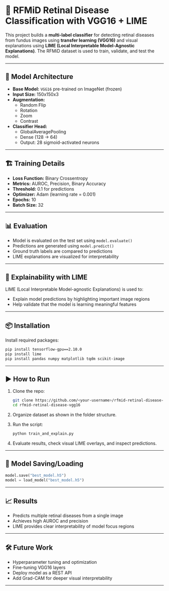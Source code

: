 # 🔬 RFMiD Retinal Disease Classification with VGG16 + LIME

This project builds a **multi-label classifier** for detecting retinal diseases from fundus images using **transfer learning (VGG16)** and visual explanations using **LIME (Local Interpretable Model-Agnostic Explanations)**. The RFMiD dataset is used to train, validate, and test the model.

---

## 🧠 Model Architecture

- **Base Model:** `VGG16` pre-trained on ImageNet (frozen)
- **Input Size:** 150x150x3
- **Augmentation:**
  - Random Flip
  - Rotation
  - Zoom
  - Contrast
- **Classifier Head:**
  - GlobalAveragePooling
  - Dense (128 → 64)
  - Output: 28 sigmoid-activated neurons

---

## 🏗️ Training Details

- **Loss Function:** Binary Crossentropy
- **Metrics:** AUROC, Precision, Binary Accuracy
- **Threshold:** 0.1 for predictions
- **Optimizer:** Adam (learning rate = 0.001)
- **Epochs:** 10
- **Batch Size:** 32

---

## 📊 Evaluation

- Model is evaluated on the test set using `model.evaluate()`
- Predictions are generated using `model.predict()`
- Ground truth labels are compared to predictions
- LIME explanations are visualized for interpretability

---

## 🧠 Explainability with LIME

LIME (Local Interpretable Model-agnostic Explanations) is used to:

- Explain model predictions by highlighting important image regions
- Help validate that the model is learning meaningful features

---

## 📦 Installation

Install required packages:

```bash
pip install tensorflow-gpu==2.10.0
pip install lime
pip install pandas numpy matplotlib tqdm scikit-image
```

---

## ▶️ How to Run

1. Clone the repo:
   ```bash
   git clone https://github.com/<your-username>/rfmid-retinal-disease-vgg16.git
   cd rfmid-retinal-disease-vgg16
   ```

2. Organize dataset as shown in the folder structure.

3. Run the script:
   ```bash
   python train_and_explain.py
   ```

4. Evaluate results, check visual LIME overlays, and inspect predictions.

---

## 💾 Model Saving/Loading

```python
model.save("best_model.h5")
model = load_model("best_model.h5")
```

---

## 📈 Results

- Predicts multiple retinal diseases from a single image
- Achieves high AUROC and precision
- LIME provides clear interpretability of model focus regions

---

## 🛠 Future Work

- Hyperparameter tuning and optimization
- Fine-tuning VGG16 layers
- Deploy model as a REST API
- Add Grad-CAM for deeper visual interpretability

---
